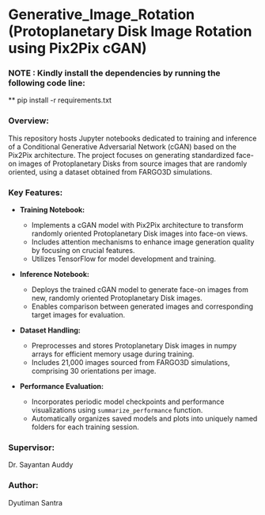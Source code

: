 # Generative_Image_Rotation (Protoplanetary Disk Image Rotation using Pix2Pix cGAN)

### NOTE : Kindly install the dependencies by running the following code line:
** pip install -r requirements.txt

### Overview:
This repository hosts Jupyter notebooks dedicated to training and inference of a Conditional Generative Adversarial Network (cGAN) based on the Pix2Pix architecture. The project focuses on generating standardized face-on images of Protoplanetary Disks from source images that are randomly oriented, using a dataset obtained from FARGO3D simulations.

### Key Features:
- **Training Notebook:**
  - Implements a cGAN model with Pix2Pix architecture to transform randomly oriented Protoplanetary Disk images into face-on views.
  - Includes attention mechanisms to enhance image generation quality by focusing on crucial features.
  - Utilizes TensorFlow for model development and training.

- **Inference Notebook:**
  - Deploys the trained cGAN model to generate face-on images from new, randomly oriented Protoplanetary Disk images.
  - Enables comparison between generated images and corresponding target images for evaluation.

- **Dataset Handling:**
  - Preprocesses and stores Protoplanetary Disk images in numpy arrays for efficient memory usage during training.
  - Includes 21,000 images sourced from FARGO3D simulations, comprising 30 orientations per image.

- **Performance Evaluation:**
  - Incorporates periodic model checkpoints and performance visualizations using `summarize_performance` function.
  - Automatically organizes saved models and plots into uniquely named folders for each training session.


### Supervisor:
Dr. Sayantan Auddy 

### Author:
Dyutiman Santra
